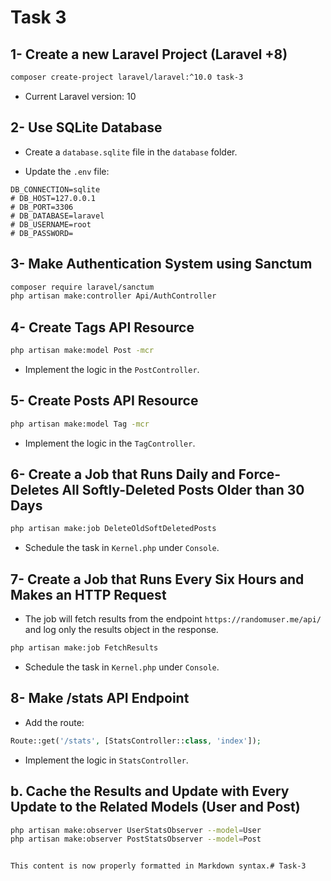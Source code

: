 
# Task 3

## 1- Create a new Laravel Project (Laravel +8)

```bash
composer create-project laravel/laravel:^10.0 task-3
```

- Current Laravel version: 10

## 2- Use SQLite Database

- Create a `database.sqlite` file in the `database` folder.

- Update the `.env` file:

```dotenv
DB_CONNECTION=sqlite
# DB_HOST=127.0.0.1
# DB_PORT=3306
# DB_DATABASE=laravel
# DB_USERNAME=root
# DB_PASSWORD=
```

## 3- Make Authentication System using Sanctum

```bash
composer require laravel/sanctum
php artisan make:controller Api/AuthController
```

## 4- Create Tags API Resource

```bash
php artisan make:model Post -mcr
```
- Implement the logic in the `PostController`.

## 5- Create Posts API Resource

```bash
php artisan make:model Tag -mcr
```
- Implement the logic in the `TagController`.

## 6- Create a Job that Runs Daily and Force-Deletes All Softly-Deleted Posts Older than 30 Days

```bash
php artisan make:job DeleteOldSoftDeletedPosts
```
- Schedule the task in `Kernel.php` under `Console`.

## 7- Create a Job that Runs Every Six Hours and Makes an HTTP Request

- The job will fetch results from the endpoint `https://randomuser.me/api/` and log only the results object in the response.

```bash
php artisan make:job FetchResults
```
- Schedule the task in `Kernel.php` under `Console`.

## 8- Make /stats API Endpoint

- Add the route:

```php
Route::get('/stats', [StatsController::class, 'index']);
```
- Implement the logic in `StatsController`.

## b. Cache the Results and Update with Every Update to the Related Models (User and Post)

```bash
php artisan make:observer UserStatsObserver --model=User
php artisan make:observer PostStatsObserver --model=Post
```
```

This content is now properly formatted in Markdown syntax.# Task-3
